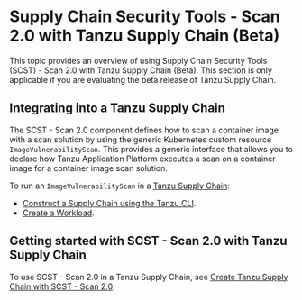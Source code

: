 # Supply Chain Security Tools - Scan 2.0 with Tanzu Supply Chain (Beta)

This topic provides an overview of using Supply Chain Security Tools (SCST) - Scan 2.0 with Tanzu Supply Chain (Beta).  This section is only applicable if you are evaluating the beta release of Tanzu Supply Chain.

## <a id="supply-chain-usage"></a>Integrating into a Tanzu Supply Chain

The SCST - Scan 2.0 component defines how to scan a container image with a scan
solution by using the generic Kubernetes custom resource `ImageVulnerabilityScan`.
This provides a generic interface that allows you to declare how Tanzu
Application Platform executes a scan on a container image for a container
image scan solution.

To run an `ImageVulnerabilityScan` in a [Tanzu Supply Chain](../../supply-chain/about.hbs.md):

- [Construct a Supply Chain using the Tanzu CLI](../../supply-chain/platform-engineering/how-to/supply-chain-authoring/construct-with-cli.hbs.md).
- [Create a Workload](../../supply-chain/development/how-to/discover-workloads.hbs.md).

## <a id="getting-started"></a>Getting started with SCST - Scan 2.0 with Tanzu Supply Chain

To use SCST - Scan 2.0 in a Tanzu Supply Chain, see [Create Tanzu Supply Chain with SCST - Scan 2.0](./create-tanzu-supply-chain.hbs.md).
